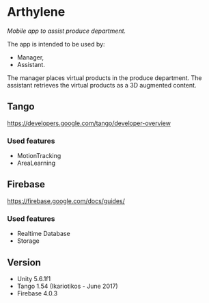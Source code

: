 # Arthylene
_Mobile app to assist produce department._

The app is intended to be used by:
- Manager,
- Assistant.

The manager places virtual products in the produce department.
The assistant retrieves the virtual products as a 3D augmented content.

## Tango
https://developers.google.com/tango/developer-overview

### Used features
- MotionTracking
- AreaLearning

## Firebase
https://firebase.google.com/docs/guides/

### Used features
- Realtime Database
- Storage

## Version
- Unity 5.6.1f1
- Tango 1.54 (Ikariotikos - June 2017)
- Firebase 4.0.3
